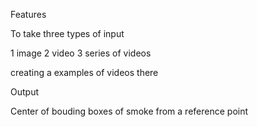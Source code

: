 Features

To take three types of input

1 image
2 video
3 series of videos

creating a examples of videos there

Output

Center of bouding boxes of smoke from a reference point